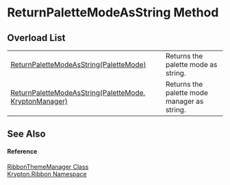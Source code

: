 # ReturnPaletteModeAsString Method


## Overload List
<table>
<tr>
<td><a href="80625357-7db0-2619-ed5e-507d4a380130.md">ReturnPaletteModeAsString(PaletteMode)</a></td>
<td>Returns the palette mode as string.</td></tr>
<tr>
<td><a href="c51d2d28-a550-cc12-8781-dc2a21e996ad.md">ReturnPaletteModeAsString(PaletteMode, KryptonManager)</a></td>
<td>Returns the palette mode manager as string.</td></tr>
</table>

## See Also


#### Reference
<a href="7f4727b0-6564-3556-210e-c82c0af896f8.md">RibbonThemeManager Class</a>  
<a href="1e9bc734-cff9-e9b8-f013-94cdac669794.md">Krypton.Ribbon Namespace</a>  
